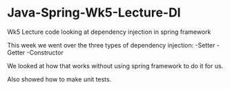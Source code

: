 # Java-Spring-Wk5-Lecture-DI
Wk5 Lecture code looking at dependency injection in spring framework

This week we went over the three types of dependency injection:
-Setter 
-Getter
-Constructor

We looked at how that works without using spring framework to do it for us. 

Also showed how to make unit tests.
